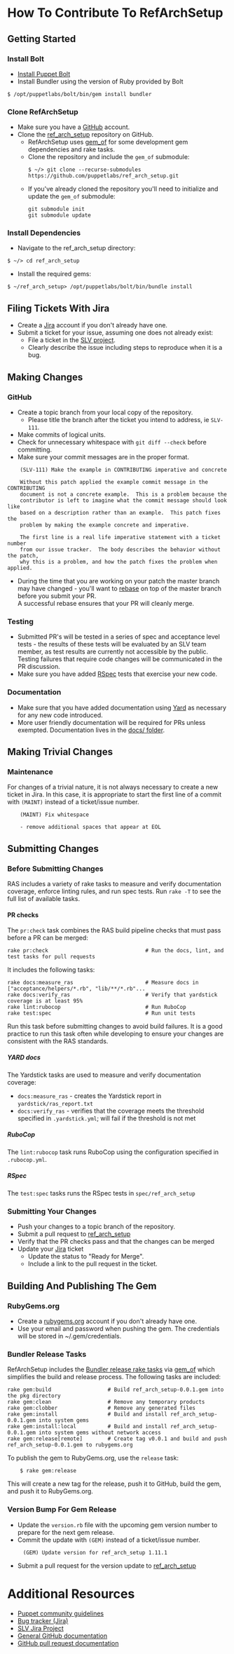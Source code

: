 # How To Contribute To RefArchSetup

## Getting Started
### Install Bolt
* [Install Puppet Bolt](https://puppet.com/docs/bolt/1.x/bolt_installing.html)
* Install Bundler using the version of Ruby provided by Bolt
```
$ /opt/puppetlabs/bolt/bin/gem install bundler
```

### Clone RefArchSetup 
* Make sure you have a [GitHub](https://github.com) account.
* Clone the [ref_arch_setup](https://github.com/puppetlabs/ref_arch_setup) repository on GitHub. 
    * RefArchSetup uses [gem_of](https://github.com/puppetlabs/gem_of) for some development gem dependencies and rake tasks.
    * Clone the repository and include the `gem_of` submodule:
      ```
      $ ~/> git clone --recurse-submodules https://github.com/puppetlabs/ref_arch_setup.git
      ```
    * If you've already cloned the repository you'll need to initialize and update the `gem_of` submodule:
      ```
      git submodule init
      git submodule update
      ```
      
### Install Dependencies
* Navigate to the ref_arch_setup directory:
```
$ ~/> cd ref_arch_setup
```

* Install the required gems:
```
$ ~/ref_arch_setup> /opt/puppetlabs/bolt/bin/bundle install 
```

## Filing Tickets With Jira

* Create a [Jira](http://tickets.puppetlabs.com) account if you don't already have one.
* Submit a ticket for your issue, assuming one does not already exist:
  * File a ticket in the [SLV project](https://tickets.puppetlabs.com/projects/SLV/).
  * Clearly describe the issue including steps to reproduce when it is a bug.
  
## Making Changes

### GitHub
* Create a topic branch from your local copy of the repository. 
  * Please title the branch after the ticket you intend to address, ie `SLV-111`.
* Make commits of logical units.
* Check for unnecessary whitespace with `git diff --check` before committing.
* Make sure your commit messages are in the proper format.

````
    (SLV-111) Make the example in CONTRIBUTING imperative and concrete

    Without this patch applied the example commit message in the CONTRIBUTING
    document is not a concrete example.  This is a problem because the
    contributor is left to imagine what the commit message should look like
    based on a description rather than an example.  This patch fixes the
    problem by making the example concrete and imperative.

    The first line is a real life imperative statement with a ticket number
    from our issue tracker.  The body describes the behavior without the patch,
    why this is a problem, and how the patch fixes the problem when applied.
````

* During the time that you are working on your patch the master branch may have changed - you'll want to [rebase](http://git-scm.com/book/en/Git-Branching-Rebasing) on top of the master branch before you submit your PR.  
A successful rebase ensures that your PR will cleanly merge.

### Testing

* Submitted PR's will be tested in a series of spec and acceptance level tests - the results of these tests will be evaluated by an SLV team member, as test results are currently not accessible by the public. 
Testing failures that require code changes will be communicated in the PR discussion.
* Make sure you have added [RSpec](http://rspec.info/) tests that exercise your new code.

### Documentation

* Make sure that you have added documentation using [Yard](http://yardoc.org/) as necessary for any new code introduced.
* More user friendly documentation will be required for PRs unless exempted. Documentation lives in the [docs/ folder](docs).

## Making Trivial Changes

### Maintenance

For changes of a trivial nature, it is not always necessary to create a new ticket in Jira. In this case, it is appropriate to start the first line of a commit with `(MAINT)` instead of a ticket/issue number. 

````
    (MAINT) Fix whitespace 

    - remove additional spaces that appear at EOL
````

## Submitting Changes

### Before Submitting Changes
RAS includes a variety of rake tasks to measure and verify documentation coverage, enforce linting rules, and run spec tests.
Run `rake -T` to see the full list of available tasks. 

#### PR checks
The `pr:check` task combines the RAS build pipeline checks that must pass before a PR can be merged:
````
rake pr:check                               # Run the docs, lint, and test tasks for pull requests
````

It includes the following tasks:
````
rake docs:measure_ras                       # Measure docs in ["acceptance/helpers/*.rb", "lib/**/*.rb"...
rake docs:verify_ras                        # Verify that yardstick coverage is at least 95%
rake lint:rubocop                           # Run RuboCop
rake test:spec                              # Run unit tests
````

Run this task before submitting changes to avoid build failures. 
It is a good practice to run this task often while developing to ensure your changes are consistent with the RAS standards.

##### YARD docs

The Yardstick tasks are used to measure and verify documentation coverage:
* `docs:measure_ras` - creates the Yardstick report in `yardstick/ras_report.txt`
* `docs:verify_ras` - verifies that the coverage meets the threshold specified in `.yardstick.yml`; will fail if the threshold is not met

##### RuboCop
The `lint:rubocop` task runs RuboCop using the configuration specified in `.rubocop.yml`. 

##### RSpec
The `test:spec` tasks runs the RSpec tests in `spec/ref_arch_setup`

### Submitting Your Changes
* Push your changes to a topic branch of the repository.
* Submit a pull request to [ref_arch_setup](https://github.com/puppetlabs/ref_arch_setup)
* Verify that the PR checks pass and that the changes can be merged
* Update your [Jira](https://tickets.puppetlabs.com) ticket
  * Update the status to "Ready for Merge".
  * Include a link to the pull request in the ticket.

## Building And Publishing The Gem

### RubyGems.org
* Create a [rubygems.org](rubygems.org) account if you don't already have one.
* Use your email and password when pushing the gem. The credentials will be stored in ~/.gem/credentials.

### Bundler Release Tasks

RefArchSetup includes the [Bundler release rake tasks](https://bundler.io/v1.12/guides/creating_gem.html#releasing-the-gem) via [gem_of](https://github.com/puppetlabs/gem_of) which simplifies the build and release process.
The following tasks are included:
````
rake gem:build                  # Build ref_arch_setup-0.0.1.gem into the pkg directory
rake gem:clean                  # Remove any temporary products
rake gem:clobber                # Remove any generated files
rake gem:install                # Build and install ref_arch_setup-0.0.1.gem into system gems
rake gem:install:local          # Build and install ref_arch_setup-0.0.1.gem into system gems without network access
rake gem:release[remote]        # Create tag v0.0.1 and build and push ref_arch_setup-0.0.1.gem to rubygems.org
````

To publish the gem to RubyGems.org, use the `release` task:

````
    $ rake gem:release
````

This will create a new tag for the release, push it to GitHub, build the gem, and push it to RubyGems.org.

### Version Bump For Gem Release

* Update the `version.rb` file with the upcoming gem version number to prepare for the next gem release.  
* Commit the update with `(GEM)` instead of a ticket/issue number.

````
     (GEM) Update version for ref_arch_setup 1.11.1
````
* Submit a pull request for the version update to [ref_arch_setup](https://github.com/puppetlabs/ref_arch_setup)

# Additional Resources

* [Puppet community guidelines](https://docs.puppet.com/community/community_guidelines.html)
* [Bug tracker (Jira)](http://tickets.puppetlabs.com)
* [SLV Jira Project](https://tickets.puppetlabs.com/projects/SLV/)
* [General GitHub documentation](http://help.github.com/)
* [GitHub pull request documentation](http://help.github.com/send-pull-requests/)

